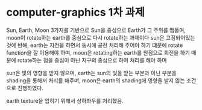 # computer-graphics 1차 과제

Sun, Earth, Moon 3가지를 기반으로 Sun을 중심으로 Earth가 그 주위를 맴돌며, moon이 rotate하는 earth를 중심으로 다시 rotate하는 과제이다
sun은 고정되어있는 것에 반해, earth는 자전을 하면서 동시에 공전 처리해 주어야 하기 떄문에 rotate function을 잘 이용해야 하며,
moon은 rotating하는 earth를 원점으로 회전을 하기 때문에 rotate하는 점을 중심이 아닌 지구의 중심으로 하여 처리를 해야 하며

sun은 빛의 영향을 받지 않으며, earth는 sun의 빛을 받는 부분과 아닌 부분을 shading을 통해서 처리를 해주며, moon은 earth의 shading에 영향을 받지 않는 조건으로 진행하였다.

earth texture을 입히기 위해서 상하좌우를 처리했음.
